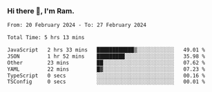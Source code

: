 ### Hi there 👋, I'm Ram.

<!--START_SECTION:waka-->

```txt
From: 20 February 2024 - To: 27 February 2024

Total Time: 5 hrs 13 mins

JavaScript   2 hrs 33 mins   ████████████▒░░░░░░░░░░░░   49.01 %
JSON         1 hr 52 mins    █████████░░░░░░░░░░░░░░░░   35.98 %
Other        23 mins         ██░░░░░░░░░░░░░░░░░░░░░░░   07.62 %
YAML         22 mins         █▓░░░░░░░░░░░░░░░░░░░░░░░   07.23 %
TypeScript   0 secs          ░░░░░░░░░░░░░░░░░░░░░░░░░   00.16 %
TSConfig     0 secs          ░░░░░░░░░░░░░░░░░░░░░░░░░   00.01 %
```

<!--END_SECTION:waka-->
